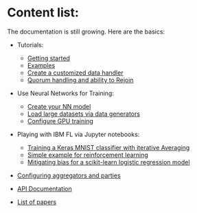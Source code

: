 # Content list:

The documentation is still growing. Here are the basics:

- Tutorials:
  * [Getting started](../setup.md)
  * [Examples](../examples)
  * [Create a customized data handler](tutorials/create_my_data_handler.md)
  * [Quorum handling and ability to Rejoin](tutorials/quorum_rejoin.md)

- Use Neural Networks for Training:
  * [Create your NN model](tutorials/Create_my_customized_nn_models.md)
  * [Load large datasets via data generators](tutorials/set_up_data_generators_for_fl.md)
  * [Configure GPU training](tutorials/configure_gpu_training.md)

- Playing with IBM FL via Jupyter notebooks:
  * [Training a Keras MNIST classifier with iterative Averaging](../Notebooks/keras_mnist_classifier)
  * [Simple example for reinforcement learning](../Notebooks/reinforcement_learning_cartpole)
  * [Mitigating bias for a scikit-learn logistic regression model](../Notebooks/sklearn_logclassification_rw)

- [Configuring aggregators and parties](tutorials/configure_fl.md)
  
- [API Documentation](http://ibmfl-api-docs.mybluemix.net/index.html)

- [List of papers](papers.md)

